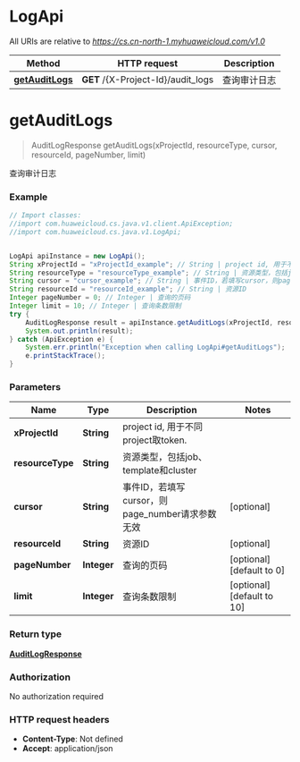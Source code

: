# LogApi

All URIs are relative to *https://cs.cn-north-1.myhuaweicloud.com/v1.0*

Method | HTTP request | Description
------------- | ------------- | -------------
[**getAuditLogs**](LogApi.md#getAuditLogs) | **GET** /{X-Project-Id}/audit_logs | 查询审计日志


<a name="getAuditLogs"></a>
# **getAuditLogs**
> AuditLogResponse getAuditLogs(xProjectId, resourceType, cursor, resourceId, pageNumber, limit)

查询审计日志

### Example
```java
// Import classes:
//import com.huaweicloud.cs.java.v1.client.ApiException;
//import com.huaweicloud.cs.java.v1.LogApi;


LogApi apiInstance = new LogApi();
String xProjectId = "xProjectId_example"; // String | project id, 用于不同project取token.
String resourceType = "resourceType_example"; // String | 资源类型，包括job、template和cluster
String cursor = "cursor_example"; // String | 事件ID，若填写cursor，则page_number请求参数无效
String resourceId = "resourceId_example"; // String | 资源ID
Integer pageNumber = 0; // Integer | 查询的页码
Integer limit = 10; // Integer | 查询条数限制
try {
    AuditLogResponse result = apiInstance.getAuditLogs(xProjectId, resourceType, cursor, resourceId, pageNumber, limit);
    System.out.println(result);
} catch (ApiException e) {
    System.err.println("Exception when calling LogApi#getAuditLogs");
    e.printStackTrace();
}
```

### Parameters

Name | Type | Description  | Notes
------------- | ------------- | ------------- | -------------
 **xProjectId** | **String**| project id, 用于不同project取token. |
 **resourceType** | **String**| 资源类型，包括job、template和cluster |
 **cursor** | **String**| 事件ID，若填写cursor，则page_number请求参数无效 | [optional]
 **resourceId** | **String**| 资源ID | [optional]
 **pageNumber** | **Integer**| 查询的页码 | [optional] [default to 0]
 **limit** | **Integer**| 查询条数限制 | [optional] [default to 10]

### Return type

[**AuditLogResponse**](AuditLogResponse.md)

### Authorization

No authorization required

### HTTP request headers

 - **Content-Type**: Not defined
 - **Accept**: application/json

